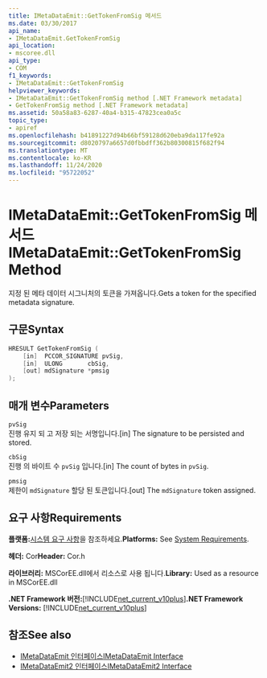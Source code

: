 ```yaml
---
title: IMetaDataEmit::GetTokenFromSig 메서드
ms.date: 03/30/2017
api_name:
- IMetaDataEmit.GetTokenFromSig
api_location:
- mscoree.dll
api_type:
- COM
f1_keywords:
- IMetaDataEmit::GetTokenFromSig
helpviewer_keywords:
- IMetaDataEmit::GetTokenFromSig method [.NET Framework metadata]
- GetTokenFromSig method [.NET Framework metadata]
ms.assetid: 50a58a83-6287-40a4-b315-47823cea0a5c
topic_type:
- apiref
ms.openlocfilehash: b41891227d94b66bf59128d620eba9da117fe92a
ms.sourcegitcommit: d8020797a6657d0fbbdff362b80300815f682f94
ms.translationtype: MT
ms.contentlocale: ko-KR
ms.lasthandoff: 11/24/2020
ms.locfileid: "95722052"
---
```

# <a name="imetadataemitgettokenfromsig-method"></a><span data-ttu-id="87874-102">IMetaDataEmit::GetTokenFromSig 메서드</span><span class="sxs-lookup"><span data-stu-id="87874-102">IMetaDataEmit::GetTokenFromSig Method</span></span>

<span data-ttu-id="87874-103">지정 된 메타 데이터 시그니처의 토큰을 가져옵니다.</span><span class="sxs-lookup"><span data-stu-id="87874-103">Gets a token for the specified metadata signature.</span></span>  
  
## <a name="syntax"></a><span data-ttu-id="87874-104">구문</span><span class="sxs-lookup"><span data-stu-id="87874-104">Syntax</span></span>  
  
```cpp  
HRESULT GetTokenFromSig (
    [in]  PCCOR_SIGNATURE pvSig,
    [in]  ULONG       cbSig,
    [out] mdSignature *pmsig
);  
```  
  
## <a name="parameters"></a><span data-ttu-id="87874-105">매개 변수</span><span class="sxs-lookup"><span data-stu-id="87874-105">Parameters</span></span>  

 `pvSig`  
 <span data-ttu-id="87874-106">진행 유지 되 고 저장 되는 서명입니다.</span><span class="sxs-lookup"><span data-stu-id="87874-106">[in] The signature to be persisted and stored.</span></span>  
  
 `cbSig`  
 <span data-ttu-id="87874-107">진행 의 바이트 수 `pvSig` 입니다.</span><span class="sxs-lookup"><span data-stu-id="87874-107">[in] The count of bytes in `pvSig`.</span></span>  
  
 `pmsig`  
 <span data-ttu-id="87874-108">제한이 `mdSignature` 할당 된 토큰입니다.</span><span class="sxs-lookup"><span data-stu-id="87874-108">[out] The `mdSignature` token assigned.</span></span>  
  
## <a name="requirements"></a><span data-ttu-id="87874-109">요구 사항</span><span class="sxs-lookup"><span data-stu-id="87874-109">Requirements</span></span>  

 <span data-ttu-id="87874-110">**플랫폼:**[시스템 요구 사항](../../get-started/system-requirements.md)을 참조하세요.</span><span class="sxs-lookup"><span data-stu-id="87874-110">**Platforms:** See [System Requirements](../../get-started/system-requirements.md).</span></span>  
  
 <span data-ttu-id="87874-111">**헤더:** Cor</span><span class="sxs-lookup"><span data-stu-id="87874-111">**Header:** Cor.h</span></span>  
  
 <span data-ttu-id="87874-112">**라이브러리:** MSCorEE.dll에서 리소스로 사용 됩니다.</span><span class="sxs-lookup"><span data-stu-id="87874-112">**Library:** Used as a resource in MSCorEE.dll</span></span>  
  
 <span data-ttu-id="87874-113">**.NET Framework 버전:**[!INCLUDE[net_current_v10plus](../../../../includes/net-current-v10plus-md.md)]</span><span class="sxs-lookup"><span data-stu-id="87874-113">**.NET Framework Versions:** [!INCLUDE[net_current_v10plus](../../../../includes/net-current-v10plus-md.md)]</span></span>  
  
## <a name="see-also"></a><span data-ttu-id="87874-114">참조</span><span class="sxs-lookup"><span data-stu-id="87874-114">See also</span></span>

- [<span data-ttu-id="87874-115">IMetaDataEmit 인터페이스</span><span class="sxs-lookup"><span data-stu-id="87874-115">IMetaDataEmit Interface</span></span>](imetadataemit-interface.md)
- [<span data-ttu-id="87874-116">IMetaDataEmit2 인터페이스</span><span class="sxs-lookup"><span data-stu-id="87874-116">IMetaDataEmit2 Interface</span></span>](imetadataemit2-interface.md)

